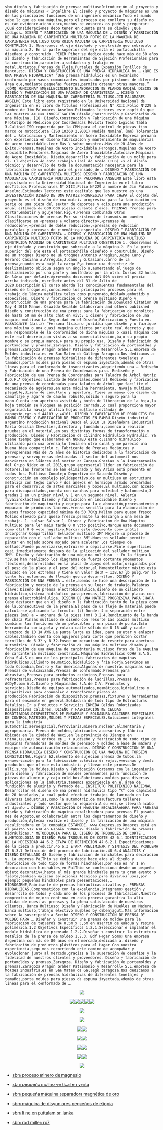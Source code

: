 
```
sbm diseño y fabricación de prensas multiusoIntroducción al proyecto y diseño de máquinas « Ingelibre El diseño y proyecto de máquinas es una de las principales funciones de un ingeniero mecánico.Todo el mundo sabe lo que es una máquina,pero el proceso que conlleva su diseño no es tan evidente.Dicho esto,muchos de vosotros os podéis preguntar: ¿Qué consideraciones debo tener en cuenta para su diseño? ¿Qué códigos… DISEÑO Y FABRICACIÓN DE UNA MÁQUINA DE … DISEÑO Y FABRICACIÓN DE UNA MÁQUINA DE CARPINTERÍA MULTIUSO FOTOS DE LA MÁQUINA DE CARPINTERIA MULTIUSO CONSTRUIDA MAQUINA DE CARPINTERÍA MULTIUSO CONSTRUIDA 1. Observamos el eje diseñado y construido que sobresale a la máquina.2. En la parte superior del eje esta el portacuchilla diseñado y construido. PIHER Piher se dedica desde hace más de 50 años al diseño y fabricación de Herramientas de Sujeción Profesionales para la construcción,carpintería,soldadura y trabajo en metal.Aprietos,Prensas de Fleje,Puntales de Expansión,Tonillos de Banco,etc. DISEÑO Y CONSTRUCCION DE UNA PRENSA HIDRAULICA by … ¿QUÉ ES UNA PRENSA HIDRÁULICA? “Una prensa hidráulica es un mecanismo conformado por vasos comunicantes impulsados por pistones de diferente área que,mediante pequeñas fuerzas,permite obtener otras mayores.” ¿CÓMO FUNCIONA? EMBELLECIMIENTO ELABORACION DE PLANOS RADIAL DISCOS DE DISEÑO Y FABRICACIÓN DE UNA MÁQUINA DE CARPINTERÍA … DISEÑO Y FABRICACIÓN DE UNA MÁQUINA.DE CARPINTERÍA MULTIUSO.JIM PALOMARES ANSELMO Este libro esta registrado en la Universidad Nacional de Ingeniería en el libro de.Títulos Profesionales N° XIII,Folio N°229 a nombre de Jim Palomares Anselmo.Estimados lectores este capítulo que les muestro es una INVESTIGACIÓN Diseño,Construcción y Fabricación de una Máquina. [18] Diseño,Construcción y Fabricación de una Máquina Prototipo de Medición por Coordenadas Revista Tecno Lógicas Tabla 3.Calidad ISO requerida por la CMM para el control de piezas tipo marco de motocicleta (ISO 10360 2,2001) Medida Nominal (mm) Tolerancia del … Fabricacion y Mantenimiento en Acero Inoxidable Empresa peruana con experiencia en diseño,fabricación y mantenimiento de maquinarias de acero inoxidable.Leer Más \ sobre nosotros.Más de 20 Años de Éxito.Prensas.Maquinas de Acero Inoxidable.Porongos.Maquinas de Acero Inoxidable.Reactores.Maquinas de Acero Inoxidable.Autoclave.Maquinas de Acero Inoxidable. Diseño,desarrollo y fabricación de un molde para el. El objetivo de este Trabajo Final de Grado (TFG) es el diseño técnico y desarrollo de toda la documentación necesaria para la fabricación de un molde para el prensado de … DISEÑO Y FABRICACIÓN DE UNA MÁQUINA DE CARPINTERÍA MULTIUSO DISEÑO Y FABRICACIÓN DE UNA MÁQUINA.DE CARPINTERÍA MULTIUSO.JIM PALOMARES ANSELMO Este libro esta registrado en la Universidad Nacional de Ingeniería en el libro de.Títulos Profesionales N° XIII,Folio N°229 a nombre de Jim Palomares Anselmo.Estimados lectores este capítulo que les muestro es una INVESTIGACIÓN DISEÑO DE UNA MATRIZ PROGRESIVA PARA CHAPA El objeto del proyecto es el diseño de una matriz progresiva para la fabricación en serie de una pieza del sector de deportes y ocio,para una producción anual estimada de 600.000 piezas durante 2 años. PRENSAS Prensas para cortar,embutir y agujerear.Fig.4,Prensa Combinada Otras Clasificaciones de prensas Por su sistema de transmisión pueden clasificarse en «prensas a volante directo»,«prensas de reducción»,«prensas de doble reducción»,«prensas de reducción paralela» y «prensas de cinemática especial». DISEÑO Y FABRICACIÓN DE UNA MÁQUINA DE CARPINTERÍA … DISEÑO Y FABRICACIÓN DE UNA MÁQUINA DE CARPINTERÍA MULTIUSO FOTOS DE LA MÁQUINA DE CARPINTERIA MULTIUSO CONSTRUIDA MAQUINA DE CARPINTERÍA MULTIUSO CONSTRUIDA 1. Observamos el eje diseñado y construido que sobresale a la máquina.2. En la parte superior del eje esta el portacuchilla diseñado y construido. Diseño de un troquel Diseño de un troquel Antonio Arreguín,Jaime Cano y Gerardo Casiano A.Arreguín,J.Cano y G.Casiano.carro de la prensa,cuando esta bajó la carga P,a tomar una directriz de deslizamiento oblicua según un ángulo α,aumentando el juego de deslizamiento por una parte y anulándolo por la otra. Cursos 32 horas En línea por definir.Aprovecha descuento del 50% sobre el precio arriba indicado,inscríbete antes del 31 de Julio de 2020.Descripción.El curso aborda los conocimientos fundamentales del diseño de troqueles,conociendo los principales procesos para el trabajo de lámina metálica tales como punzonado,doblado,embutido y especiales. Dise?o y fabricación de prensa multiuso Diseño y construcción de una prensa para la fabricación de.Download Citation On May 4 2010 Manuel Oswaldo Recalde Calahorrano and others published Diseño y construcción de una prensa para la fabricación de monolitos de hasta 50 mm de alto chat en vivo; 1 diseno y fabricacion de una maquina multiuso La Seguridad en el Diseño,Fabricación y Puesta en. FABRICANTE (Art.2) “Persona física o jurídica que diseñe y o fabrique una máquina o una cuasi máquina cubierta por este real decreto y que sea responsable de la conformidad de dicha máquina o cuasi máquina con este real decreto,con vistas a su comercialización,bajo su propio nombre o su propia marca,o para su propio uso. Diseño y fabricación de portamoldes y prensas,Zaragoza. Diseño y fabricación de portamoldes y prensas,Zaragoza,Aragón Graher Patrimonio y Desarrollo S.L.empresa de Moldes industriales en San Mateo de Gállego Zaragoza.Nos dedicamos a la fabricación de prensas hidráulicas de diferentes tonelajes y tamaños,porta moldes para piezas de espuma inyectada,además de otras líneas para el conformado de insonorizantes,adquiriendo una … Rediseño y Fabricación de una Prensa de Coordenadas para. Rediseño y Fabricación de una Prensa de Coordenadas para Taladro de Árbol Matriz D.O.F.A Objetivos Listado de Materiales.General Rediseño y fabricación de una prensa de coordenadas para taladro de árbol que facilite el mecanizado de agujeros,en esta máquina herramienta. Navaja multiuso plegable,diseño de camuflaje y apertura. Tiene un mango con diseño de camuflaje y agarre de caucho robusto,sólido y seguro para la mano.Cuenta con apertura asistida y botón de liberación de la hoja,la hoja también se bloquea en posición cerrada,lo cual proporciona mayor seguridad.La navaja utiliza hojas multiuso estándar de repuesto,cat.n.º 44103 y 44101. DISEÑO Y FABRICACIÓN DE PRODUCTOS EN BAMBÚ DISEÑO Y FABRICACIÓN DE PRODUCTOS EN BAMBÚ.Diseño industrial argentino Producción Nacional Desde el 2010 la Diseñadora Industrial María Cecilia Chevalier,directora y fundadora,comenzó a realizar pruebas en el material,en sus distintas formas de transformación y producción. Diseño y Fabricación de Cilindro Hidráulico Hydraulic. Ya tiene tiempo que elaboramos en NORTED este cilindro hidráulico utilizado para una prensa,lo tenía en otro canal y me pareció una buena idea compartirlo c. Fabricante de Prensas Mecánicas y Servoprensas Más de 75 años de historia dedicados a la fabricación de prensas y servoprensas destinadas al sector del automóvil nos convierten en líderes del sector en Europa.Gracias a la incorporación del Grupo Nidec en el 2015,grupo empresarial lider en fabricación de motores,las fronteras se han eliminado y hoy Arisa está presente en todos los. Multiuso Complejo Deportivo de Salcedo Diseño y construcción en complejo polideportivo,de un multiuso en estructura metálica con techo curvo y dos anexos en hormigón armado preparados para el desarrollo de artes marciales y boxeo.El multiuso,con acceso para discapacitados,cuenta con canchas para voleibol y baloncesto,3 gradas 2 en un primer nivel y 1 en un segundo nivel. Galería fyvaiinoxlacteos Diseño y fabricación en inoxidable Diseño y fabricación de maquinaría y equipo para la elaboración,procesamiento y empacado de productos lacteos.Prensa sencilla para la elaboración de quesos frescos capacidad máxima de 50 70Kg.Molino para queso fresco Molino elevado para queso fresco,permite la descarga a una mesa de trabajo. 1. salvar Salvar 1. Diseno y Fabricacion de Una Maquina Multiuso para ler mais tarde 0 0 voto positivo,Marque este documento como útil 0 0 voto negativo,Marcar este documento como inútil Incorporar Compartilhar Sellador multiuso 3M™ Mejore su proceso de reparación con el sellador multiuso 3M™.Nuestro sellador permite pintar en mojado sobre mojado para acelerar los tiempos de sellado.Puede pulverizarse,extruirse o cepillarse.Pinte superficies casi inmediatamente después de la aplicación del sellador multiuso 3M™. Diseño y fabricación de una máquina multiuso  · En la figura N °39,se han realizado los diagramas de fuerza cortante ymomentos flectores,desarrollados en la placa de apoyo del motor,originados por el peso de la placa y el peso del motor,el Momentoflector máximo esta ubicado en los extremos y tiene un valor de:M = 138.63 lb pulg.Por lo tanto los esfuerzos de flexión que se desarrollan. DISEÑO Y FABRICACIÓN DE UNA PRENSA … este,además se hace una descripción de la fabricación y montaje de la prensa en su lugar de trabajo.Palabras clave: Diseño de prensa electrohidráulica,diseño de un cilindro hidráulico,sistema hidráulico para prensas,fabricación de placas con prensa electrohidráulica. DISEÑO DE UNA MATRIZ PROGRESIVA PARA CHAPA Cabe destacar que en el diseño y la fabricación tanto de la pieza como de la.consecutivos de la prensa.El paso de un fleje de material puede calcularse aplicando la fórmula: (4) Donde: S = separación entre piezas (mm) a = anchura de la pieza (mm) 3.2.4.Rendimiento de la banda de chapa Pinzas multiuso de diseño con resorte Las pinzas multiuso combinan las funciones de un pelacables y una pinza de punta.Esta herramienta corta,pela y enlaza cable sólido de 8 16 AWG y cable trenzado de 10 18 AWG.La punta larga es ideal para sujetar y enlazar cables.También cuenta con agujeros para corte que permiten cortar tornillos de 6 32 y 8 32.Posee un mecanismo de resorte para apertura automática. Diseño y fabricación de una máquina multiuso diseÑo y fabricaciÓn de una mÁquina de carpinterÍa multiuso fotos de la mÁquina de carpinteria multiuso construid… Máquinas Hidraulicas COHA S.A.S. Coha S.A.S es uno de los principales fabricantes de máquinas hidráulicas,Cilindro neumático,hidráulico y fría Forja.Servimos en todo Colombia,Centro y Sur America.Algunas de nuestras maquinas son: Prensas de vulcanizado,Prensas de conformado,Prensas para abrasivos,Prensas para productos cerámicos,Prensas para refractarios,Prensas para fabricación de ladrillos,Prensas de. ACDyM.com A.C.Diseño y Maquinados S.A.de C.V. Productos y servicios.Diseño de equipos automatizados,neumáticos,hidráulicos y dispositivos para ensamblar o transformar piezas de producción.Fabricación de dispositivos,prensas,fixtures y herramientas para el ensamble en general.Soldadura de todo tipo de Estructuras Metalicas.Ir a Productos y Servicios INMEBA Celdas Robotizadas Dispositivos Calibres. DISEÑO Y FABRICACIÓN DE CELDAS ROBOTIZADAS,DISPOSITIVOS DE ENSAMBLE Y SOLDADURA,CALIBRES ESPECIALES DE CONTROL,MATRICES,MOLDES Y PIEZAS ESPECIALES.Soluciones integrales para la industria automotriz,aeroespacial,ferroviaria,minera,nuclear,alimentaria y agropecuaria. Prensa de moldeo,fabricantes accesorios y fábrica Ubicada en la ciudad de Wuxi,en la provincia de Jiangsu en China,YIJIAER se enfoca en I + D,diseño y fabricación de todo tipo de máquinas formadoras de moldes de prensado y moldeo a base de madera y equipos de automatización relacionados. DISEÑO Y CONSTRUCCION DE UNA PRENSA HIDRAULICA DISEÑO Y CONSTRUCCIÓN DE UNA MÁQUINA DE TORSIÓN LONGITUDINAL.Figura 62.Elemento de sujeción prensa de tubos.la ornamentación para la fabricación estética de rejas,ventanas y demás productos que ofrece esta industria y llevan este proceso.De allí,surge la Moldes,Diseño y Fabricación Contamos con la ingeniería para diseño y fabricacion de moldes permanentes para fundición de piezas de aluminio y caja cold box.Fabricamos moldes para diversas aplicaciones en la industria,tenemos experiencia en el área de fundición de aluminio y formado de … INSTITUTO POLITÉCNICO NACIONAL Desarrollar el diseño de una prensa hidráulica tipo “C” con capacidad de 20 toneladas,la cual podrá efectuar trabajos de laminado en las diversas industrias,como la automotriz,de manufactura,talleres industriales y todo sector que lo requiera.A su vez,se llevarà acabo el diseño … DISEÑO Y FABRICACIÓN DE MÁQUINA RECALIBRADORA PARA PRENSAS diseÑo y fabricaciÓn de mÁquina recalibradora para prensas El pasado mes de Agosto,en colaboración entre los departamentos de diseño y producción,Aytecma realizó el diseño y la fabricación de una máquina recalibradora en la compañía ESTAMODE. www.Onapres.es Onapres está en el puesto 517.670 en España.'ONAPRES diseño y fabricación de prensas hidráulicas.' METODOLOGIA PARA EL DISEÑO DE TROQUELES DE CORTE … 6.METODOLOGIA DE DISEÑO PARA TROQUELES DE CORTE 42 6.1 IDENTIFICACION DE LA NECESIDAD 44 6.2 ETAPA DE DEFINICION 45 6.2.1 Especificaciones de la pieza a producir.45 6.3 ETAPA PRELIMINAR Y SINTESIS DEL PROBLEMA 47 6.3.1 Definición del proceso de fabricación.48 6.4 ANALISIS Y DISEÑO DETALLADO 48 Diseño y fabricacion de hinchables para decoracion y. La empresa PaïThio se dedica desde hace años al diseño y fabricacion de todo tipo de formas hinchables,por eso es nr 1 en decoracion con hinchables,en PaïThio se confecciona desde un pequeño objeto decorativo,hasta el más grande hinchable para tu gran evento o fiesta,tambien aplican soluciones técnicas para diversos usos,por ejemplo pequeños hinchables para presentaciones,… HIDROGARNE,Fabricante de prensas hidráulicas,cizallas y. PRENSAS HIDRÁULICAS.Comprometidos con la excelencia,integramos gestión y desarrollo de todos y cada uno de los procesos de fabricación.Nuestro compromiso de mejora continua en cada proceso garantiza la alta calidad de nuestras prensas y la plena satisfacción de nuestros clientes. Banca Multiuso: Diseño y Fabricación de Muebles en Madera. banca multiuso,trabajo electivo muebles by chbenjaguti.Más información sobre la suscripción a Scribd DISEÑO Y CONSTRUCCIÓN DE PRENSA DE MOLDEO PARA … Diseñar y Construir una prensa de moldeo para la fabricación de tableros de 0,5m x 0,5m en aserrín de guadua y resina polimérica.1.2 Objetivos Específicos 1.2.1.Seleccionar e implantar el modulo hidráulico de prensado 1.2.2.Diseñar y construir la estructura metálica de la prensa de moldeo 1.2.3. Bdf Hogar Somos Una empresa Argentina con más de 80 años en el mercado,dedicada al diseño y fabricación de productos plásticos para el Hogar.Con nuestra experiencia,seguimos recorriendo este camino de acompañar y evolucionar junto al mercado,gracias a la superación de desafíos y la fidelidad de nuestros clientes y proveedores. Diseño y fabricación de portamoldes y prensas,Zaragoza. Diseño y fabricación de portamoldes y prensas,Zaragoza,Aragón Graher Patrimonio y Desarrollo S.L.empresa de Moldes industriales en San Mateo de Gállego Zaragoza.Nos dedicamos a la fabricación de prensas hidráulicas de diferentes tonelajes y tamaños,porta moldes para piezas de espuma inyectada,además de otras líneas para el conformado de … 
```

<div align="center">

<a href="https://es-crusher.shibang-china.com/github&k=sbm+dise%C3%B1o+y+fabricaci%C3%B3n+de+prensas+multiuso"><img src="https://static.shibang-china.com/es/crusher/logo.jpg"></a>

<a href="https://es-crusher.shibang-china.com/github&k=sbm+dise%C3%B1o+y+fabricaci%C3%B3n+de+prensas+multiuso"><img src="https://static.shibang-china.com/es/crusher/index.jpg"></a><a href="https://es-crusher.shibang-china.com/material.htmlgithub&k=sbm+dise%C3%B1o+y+fabricaci%C3%B3n+de+prensas+multiuso"><img src="https://static.shibang-china.com/es/crusher/material.jpg"></a><a href="https://es-crusher.shibang-china.com/application.htmlgithub&k=sbm+dise%C3%B1o+y+fabricaci%C3%B3n+de+prensas+multiuso"><img src="https://static.shibang-china.com/es/crusher/application.jpg"></a><a href="https://es-crusher.shibang-china.com/aboutus.htmlgithub&k=sbm+dise%C3%B1o+y+fabricaci%C3%B3n+de+prensas+multiuso"><img src="https://static.shibang-china.com/es/crusher/aboutus.jpg"></a><a href="https://es-crusher.shibang-china.com/contact.htmlgithub&k=sbm+dise%C3%B1o+y+fabricaci%C3%B3n+de+prensas+multiuso"><img src="https://static.shibang-china.com/es/crusher/contact.jpg"></a>

<a href="https://es-crusher.shibang-china.com/github&k=sbm+dise%C3%B1o+y+fabricaci%C3%B3n+de+prensas+multiuso"><img src="https://static.shibang-china.com/es/crusher/banner.jpg"></a>

<a href="https://swt.shibang-china.com/github&k=sbm+dise%C3%B1o+y+fabricaci%C3%B3n+de+prensas+multiuso"><img src="https://static.shibang-china.com/es/crusher/text.jpg"></a>

<a href="https://swt.shibang-china.com/github&k=sbm+dise%C3%B1o+y+fabricaci%C3%B3n+de+prensas+multiuso"><img src="https://static.shibang-china.com/es/crusher/chat.jpg"></a><a href="https://es-crusher.shibang-china.com/contact.htmlgithub&k=sbm+dise%C3%B1o+y+fabricaci%C3%B3n+de+prensas+multiuso"><img src="https://static.shibang-china.com/es/crusher/message.jpg"></a>

<a href="https://es-crusher.shibang-china.com/products/pe.htmlgithub&k=sbm+dise%C3%B1o+y+fabricaci%C3%B3n+de+prensas+multiuso"><img src="https://static.shibang-china.com/es/crusher/pe.jpg"></a><a href="https://es-crusher.shibang-china.com/products/pf.htmlgithub&k=sbm+dise%C3%B1o+y+fabricaci%C3%B3n+de+prensas+multiuso"><img src="https://static.shibang-china.com/es/crusher/pf.jpg"></a>

<a href="https://es-crusher.shibang-china.com/products/hpt.htmlgithub&k=sbm+dise%C3%B1o+y+fabricaci%C3%B3n+de+prensas+multiuso"><img src="https://static.shibang-china.com/es/crusher/hpt.jpg"></a><a href="https://es-crusher.shibang-china.com/products/vsi.htmlgithub&k=sbm+dise%C3%B1o+y+fabricaci%C3%B3n+de+prensas+multiuso"><img src="https://static.shibang-china.com/es/crusher/vsi.jpg"></a>

<a href="https://es-crusher.shibang-china.com/products/klv.htmlgithub&k=sbm+dise%C3%B1o+y+fabricaci%C3%B3n+de+prensas+multiuso"><img src="https://static.shibang-china.com/es/crusher/klv.jpg"></a><a href="https://es-crusher.shibang-china.com/products/portable.htmlgithub&k=sbm+dise%C3%B1o+y+fabricaci%C3%B3n+de+prensas+multiuso"><img src="https://static.shibang-china.com/es/crusher/portable.jpg"></a>

<a href="https://swt.shibang-china.com/github&k=sbm+dise%C3%B1o+y+fabricaci%C3%B3n+de+prensas+multiuso"><img src="https://static.shibang-china.com/es/crusher/case.jpg"></a>

</div>


* [sbm proceso minero de magnesio](sbm%20proceso%20minero%20de%20magnesio.md)

* [sbm pequeño molino vertical en venta](sbm%20peque%C3%B1o%20molino%20vertical%20en%20venta.md)

* [sbm pequeña máquina separadora magnética de oro](sbm%20peque%C3%B1a%20m%C3%A1quina%20separadora%20magn%C3%A9tica%20de%20oro.md)

* [sbm máquina de disyuntores pequeños de etiopía](sbm%20m%C3%A1quina%20de%20disyuntores%20peque%C3%B1os%20de%20etiop%C3%ADa.md)

* [sbm li ne en puttalam sri lanka](sbm%20li%20ne%20en%20puttalam%20sri%20lanka.md)

* [sbm rod millen rx7](sbm%20rod%20millen%20rx7.md)